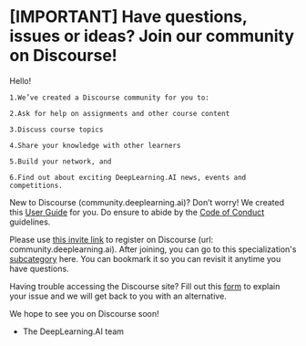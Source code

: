 # [IMPORTANT] Have questions, issues or ideas? Join our community on Discourse!
Hello! 

    1.We’ve created a Discourse community for you to:

    2.Ask for help on assignments and other course content

    3.Discuss course topics

    4.Share your knowledge with other learners

    5.Build your network, and

    6.Find out about exciting DeepLearning.AI news, events and competitions. 

New to Discourse (community.deeplearning.ai)? Don’t worry! We created this [User Guide](https://docs.google.com/document/d/1TgGE0t5J83md2HnN-FymwX8P9TnUdJHvsjBOnLrfWO4/edit) for you. Do ensure to abide by the [Code of Conduct](https://docs.google.com/document/d/1UoKfjNYw33cSu2msPMc9SjytrK0IFuKy7O6kLnh8vng/edit) guidelines.

Please use [this invite link](https://community.deeplearning.ai/invites/osckK8Sjcc) to register on Discourse (url: community.deeplearning.ai). After joining, you can go to this specialization's [subcategory](https://community.deeplearning.ai/login) here. You can bookmark it so you can revisit it anytime you have questions.

Having trouble accessing the Discourse site? Fill out this [form](https://docs.google.com/forms/d/e/1FAIpQLSeaLh4yDVyewvthP2ThVaz0daU9fACkihRlSfT-CMUw12Gidw/viewform?usp=send_form) to explain your issue and we will get back to you with an alternative.

We hope to see you on Discourse soon!

- The DeepLearning.AI team